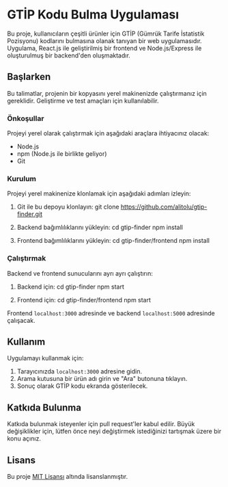 

# GTİP Kodu Bulma Uygulaması

Bu proje, kullanıcıların çeşitli ürünler için GTİP (Gümrük Tarife İstatistik Pozisyonu) kodlarını bulmasına olanak tanıyan bir web uygulamasıdır. Uygulama, React.js ile geliştirilmiş bir frontend ve Node.js/Express ile oluşturulmuş bir backend'den oluşmaktadır.

## Başlarken

Bu talimatlar, projenin bir kopyasını yerel makinenizde çalıştırmanız için gereklidir. Geliştirme ve test amaçları için kullanılabilir.

### Önkoşullar

Projeyi yerel olarak çalıştırmak için aşağıdaki araçlara ihtiyacınız olacak:

- Node.js
- npm (Node.js ile birlikte geliyor)
- Git

### Kurulum

Projeyi yerel makinenize klonlamak için aşağıdaki adımları izleyin:

1. Git ile bu depoyu klonlayın:
git clone https://github.com/alitolu/gtip-finder.git

2. Backend bağımlılıklarını yükleyin:
cd gtip-finder
npm install

3. Frontend bağımlılıklarını yükleyin:
cd gtip-finder/frontend
npm install

### Çalıştırmak

Backend ve frontend sunucularını ayrı ayrı çalıştırın:

1. Backend için:
cd gtip-finder
npm start

2. Frontend için:
cd gtip-finder/frontend
npm start

Frontend `localhost:3000` adresinde ve backend `localhost:5000` adresinde çalışacak.

## Kullanım

Uygulamayı kullanmak için:

1. Tarayıcınızda `localhost:3000` adresine gidin.
2. Arama kutusuna bir ürün adı girin ve "Ara" butonuna tıklayın.
3. Sonuç olarak GTİP kodu ekranda gösterilecek.

## Katkıda Bulunma

Katkıda bulunmak isteyenler için pull request'ler kabul edilir. Büyük değişiklikler için, lütfen önce neyi değiştirmek istediğinizi tartışmak üzere bir konu açınız.

## Lisans

Bu proje [MIT Lisansı](LICENSE) altında lisanslanmıştır.
